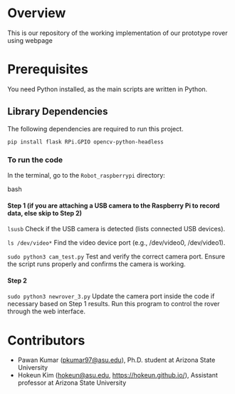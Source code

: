 # Overview
This is our repository of the working implementation of our prototype rover using webpage

# Prerequisites 

You need Python installed, as the main scripts are written in Python.

## Library Dependencies
The following dependencies are required to run this project.
  
```
pip install flask RPi.GPIO opencv-python-headless

```
### To run the code

In the terminal, go to the `Robot_raspberrypi` directory:

bash
#### Step 1 (if you are attaching a USB camera to the Raspberry Pi to record data, else skip to Step 2)

``` lsusb ```
Check if the USB camera is detected (lists connected USB devices).

``` ls /dev/video* ```
Find the video device port (e.g., /dev/video0, /dev/video1).

``` sudo python3 cam_test.py ```
Test and verify the correct camera port. 
Ensure the script runs properly and confirms the camera is working.

#### Step 2

``` sudo python3 newrover_3.py ```
Update the camera port inside the code if necessary based on Step 1 results.
Run this program to control the rover through the web interface.

# Contributors
- Pawan Kumar (pkumar97@asu.edu), Ph.D. student at Arizona State University
- Hokeun Kim (hokeun@asu.edu, https://hokeun.github.io/), Assistant professor at Arizona State University 

